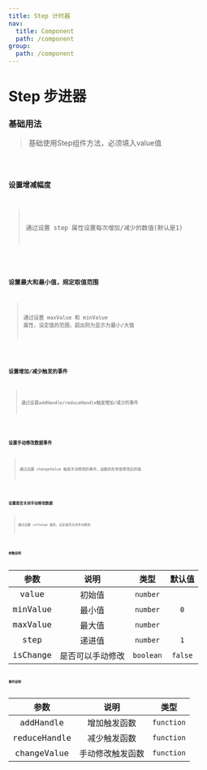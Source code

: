 ```yaml
---
title: Step 计时器
nav:
  title: Component
  path: /component
group:
  path: /component
---
```


# Step 步进器

### 基础用法

> 基础使用Step组件方法，必须填入value值

<code src="./Demo/Demo1.jsx"/>

### 设置增减幅度

> 通过设置 step 属性设置每次增加/减少的数值(默认是1)

<code src="./Demo/Demo2.jsx"/>

### 设置最大和最小值，规定取值范围

> 通过设置 maxValue 和 minValue 属性，设定值的范围，超出则为显示为最小/大值

<code src="./Demo/Demo3.jsx"/>

### 设置增加/减少触发的事件

> 通过设置addHandle/reduceHandle触发增加/减少的事件

<code src="./Demo/Demo4.jsx"/>

### 设置手动修改数据事件

> 通过设置 changeValue 触发手动修改的事件，函数的形参是修改后的值

<code src="./Demo/Demo5.jsx"/>

### 设置是否关闭手动修改数据

> 通过设置 isChange 属性，设定是否关闭手动修改

<code src="./Demo/Demo6.jsx"/>

### 参数说明

| 参数 | 说明 | 类型 |  默认值 |
| :-: | :-: | :-: |  :-: |
| value | 初始值 | `number` |
| minValue | 最小值 | `number` | `0` |
| maxValue | 最大值 | `number` |
| step | 递进值 | `number` | `1` |
| isChange | 是否可以手动修改 | `boolean` | `false` |


### 事件说明

|    参数     |   说明   |    类型    |
| :---------: | :------: | :--------:  |
| addHandle | 增加触发函数 | `function` |
| reduceHandle | 减少触发函数 | `function` |
| changeValue | 手动修改触发函数 | `function`  |
